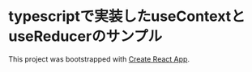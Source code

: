 # typescriptで実装したuseContextとuseReducerのサンプル

This project was bootstrapped with [Create React App](https://github.com/facebook/create-react-app).

